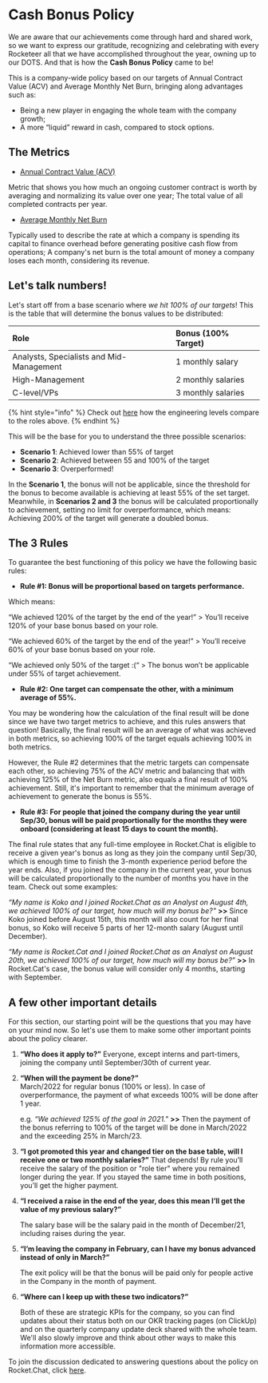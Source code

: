 # Cash Bonus Policy

We are aware that our achievements come through hard and shared work, so we want to express our gratitude, recognizing and celebrating with every Rocketeer all that we have accomplished throughout the year, owning up to our DOTS. And that is how the **Cash Bonus Policy** came to be!

This is a company-wide policy based on our targets of Annual Contract Value \(ACV\) and Average Monthly Net Burn, bringing along advantages such as:

* Being a new player in engaging the whole team with the company growth;
* A more “liquid” reward in cash, compared to stock options.

## The Metrics

* [Annual Contract Value \(ACV\)](https://app.clickup.com/t/3506ub)

Metric that shows you how much an ongoing customer contract is worth by averaging and normalizing its value over one year; The total value of all completed contracts per year.

* [Average Monthly Net Burn](https://app.clickup.com/t/616688)

Typically used to describe the rate at which a company is spending its capital to finance overhead before generating positive cash flow from operations; A company's net burn is the total amount of money a company loses each month, considering its revenue.

## Let's talk numbers!

Let's start off from a base scenario where _we hit 100% of our targets_! This is the table that will determine the bonus values to be distributed:

| Role | Bonus \(100% Target\) |
| :--- | :--- |
| Analysts, Specialists and Mid-Management | 1 monthly salary |
| High-Management | 2 monthly salaries |
| C-level/VPs | 3 monthly salaries |

{% hint style="info" %}
Check out [here](career-path.md#levels) how the engineering levels compare to the roles above.
{% endhint %}

This will be the base for you to understand the three possible scenarios:

* **Scenario 1**: Achieved lower than 55% of target
* **Scenario 2**: Achieved between 55 and 100% of the target
* **Scenario 3**: Overperformed! 

In the **Scenario 1**, the bonus will not be applicable, since the threshold for the bonus to become available is achieving at least 55% of the set target. Meanwhile, in **Scenarios 2 and 3** the bonus will be calculated proportionally to achievement, setting no limit for overperformance, which means: Achieving 200% of the target will generate a doubled bonus.

## The 3 Rules

To guarantee the best functioning of this policy we have the following basic rules:

* **Rule \#1: Bonus will be proportional based on targets performance.**

Which means:

“We achieved 120% of the target by the end of the year!” &gt; You’ll receive 120% of your base bonus based on your role.

“We achieved 60% of the target by the end of the year!” &gt; You’ll receive 60% of your base bonus based on your role.

“We achieved only 50% of the target :\(“ &gt; The bonus won’t be applicable under 55% of target achievement.

* **Rule \#2: One target can compensate the other, with a minimum average of 55%.**

You may be wondering how the calculation of the final result will be done since we have two target metrics to achieve, and this rules answers that question! Basically, the final result will be an average of what was achieved in both metrics, so achieving 100% of the target equals achieving 100% in both metrics.

However, the Rule \#2 determines that the metric targets can compensate each other, so achieving 75% of the ACV metric and balancing that with achieving 125% of the Net Burn metric, also equals a final result of 100% achievement. Still, it's important to remember that the minimum average of achievement to generate the bonus is 55%.

* **Rule \#3: For people that joined the company during the year until Sep/30, bonus will be paid proportionally for the months they were onboard \(considering at least 15 days to count the month\).**

The final rule states that any full-time employee in Rocket.Chat is eligible to receive a given year's bonus as long as they join the company until Sep/30, which is enough time to finish the 3-month experience period before the year ends. Also, if you joined the company in the current year, your bonus will be calculated proportionally to the number of months you have in the team. Check out some examples:

_“My name is Koko and I joined Rocket.Chat as an Analyst on August 4th, we achieved 100% of our target, how much will my bonus be?"_ **&gt;&gt;** Since Koko joined before August 15th, this month will also count for her final bonus, so Koko will receive 5 parts of her 12-month salary \(August until December\).

_“My name is Rocket.Cat and I joined Rocket.Chat as an Analyst on August 20th, we achieved 100% of our target, how much will my bonus be?”_ **&gt;&gt;** In Rocket.Cat's case, the bonus value will consider only 4 months, starting with September.

## A few other important details

For this section, our starting point will be the questions that you may have on your mind now. So let's use them to make some other important points about the policy clearer.

1. **“Who does it apply to?”**  Everyone, except interns and part-timers, joining the company until September/30th of current year. 
2. **“When will the payment be done?”**  
   March/2022 for regular bonus \(100% or less\). In case of overperformance, the payment of what exceeds 100% will be done after 1 year.

   e.g. _“We achieved 125% of the goal in 2021."_ **&gt;&gt;** Then the payment of the bonus referring to 100% of the target will be done in March/2022 and the exceeding 25% in March/23.

3. **“I got promoted this year and changed tier on the base table, will I receive one or two monthly salaries?”** That depends! By rule you’ll receive the salary of the position or "role tier" where you remained longer during the year. If you stayed the same time in both positions, you’ll get the higher payment.
4. **“I received a raise in the end of the year, does this mean I’ll get the value of my previous salary?”**

   The salary base will be the salary paid in the month of December/21, including raises during the year.

5. **“I’m leaving the company in February, can I have my bonus advanced instead of only in March?”**

   The exit policy will be that the bonus will be paid only for people active in the Company in the month of payment.

6. **“Where can I keep up with these two indicators?”**

   Both of these are strategic KPIs for the company, so you can find updates about their status both on our OKR tracking pages \(on ClickUp\) and on the quarterly company update deck shared with the whole team. We'll also slowly improve and think about other ways to make this information more accessible.

To join the discussion dedicated to answering questions about the policy on Rocket.Chat, click [here](https://go.rocket.chat/invite?host=open.rocket.chat&path=invite%2FtYXQNR).

